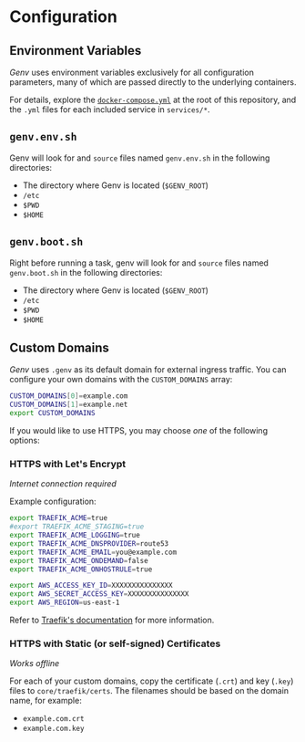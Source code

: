 # Configuration

## Environment Variables

_Genv_ uses environment variables exclusively for all configuration
parameters, many of which are passed directly to the underlying
containers.

For details, explore the
[`docker-compose.yml`](../../docker-compose.yml) at the root of this
repository, and the `.yml` files for each included service in
`services/*`.

## `genv.env.sh`

Genv will look for and `source` files named `genv.env.sh` in the
following directories:

* The directory where Genv is located (`$GENV_ROOT`)
* `/etc`
* `$PWD`
* `$HOME`

## `genv.boot.sh`

Right before running a task, genv will look for and `source` files
named `genv.boot.sh` in the following directories:

* The directory where Genv is located (`$GENV_ROOT`)
* `/etc`
* `$PWD`
* `$HOME`

## Custom Domains

_Genv_ uses `.genv` as its default domain for external ingress
traffic. You can configure your own domains with the `CUSTOM_DOMAINS`
array:

```bash
CUSTOM_DOMAINS[0]=example.com
CUSTOM_DOMAINS[1]=example.net
export CUSTOM_DOMAINS
```

If you would like to use HTTPS, you may choose _one_ of the following
options:

### HTTPS with Let's Encrypt

_Internet connection required_

Example configuration:

```bash
export TRAEFIK_ACME=true
#export TRAEFIK_ACME_STAGING=true
export TRAEFIK_ACME_LOGGING=true
export TRAEFIK_ACME_DNSPROVIDER=route53
export TRAEFIK_ACME_EMAIL=you@example.com
export TRAEFIK_ACME_ONDEMAND=false
export TRAEFIK_ACME_ONHOSTRULE=true

export AWS_ACCESS_KEY_ID=XXXXXXXXXXXXXXX
export AWS_SECRET_ACCESS_KEY=XXXXXXXXXXXXXXX
export AWS_REGION=us-east-1
```

Refer to
[Traefik's documentation](https://docs.traefik.io/toml/#acme-lets-encrypt-configuration)
for more information.

### HTTPS with Static (or self-signed) Certificates

_Works offline_

For each of your custom domains, copy the certificate (`.crt`) and key
(`.key`) files to `core/traefik/certs`. The filenames should be based on
the domain name, for example:

* `example.com.crt`
* `example.com.key`

